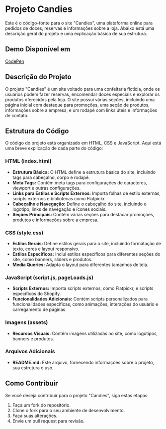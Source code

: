 # Projeto Candies

Este é o código-fonte para o site "Candies", uma plataforma online para pedidos de doces, reservas e informações sobre a loja. Abaixo está uma descrição geral do projeto e uma explicação básica de sua estrutura.

## Demo Disponível em

[CodePen](https://codepen.io/La-s-Lara/pen/YzBMKev)

## Descrição do Projeto

O projeto "Candies" é um site voltado para uma confeitaria fictícia, onde os usuários podem fazer reservas, encomendar doces especiais e explorar os produtos oferecidos pela loja. O site possui várias seções, incluindo uma página inicial com destaque para promoções, uma seção de produtos, informações sobre a empresa, e um rodapé com links úteis e informações de contato.

## Estrutura do Código

O código do projeto está organizado em HTML, CSS e JavaScript. Aqui está uma breve explicação de cada parte do código:

### HTML (index.html)

- **Estrutura Básica:** O HTML define a estrutura básica do site, incluindo tags para cabeçalho, corpo e rodapé.
- **Meta Tags:** Contém meta tags para configurações de caracteres, viewport e outras configurações.
- **Links para Estilos e Scripts Externos:** Importa folhas de estilo externas, scripts externos e bibliotecas como Flatpickr.
- **Cabeçalho e Navegação:** Define o cabeçalho do site, incluindo o logotipo, links de navegação e ícones sociais.
- **Seções Principais:** Contém várias seções para destacar promoções, produtos e informações sobre a empresa.

### CSS (style.css)

- **Estilos Gerais:** Define estilos gerais para o site, incluindo formatação de texto, cores e layout responsivo.
- **Estilos Específicos:** Inclui estilos específicos para diferentes seções do site, como banners, sliders e produtos.
- **Media Queries:** Adapta o layout para diferentes tamanhos de tela.

### JavaScript (script.js, pageLoads.js)

- **Scripts Externos:** Importa scripts externos, como Flatpickr, e scripts específicos do Shopify.
- **Funcionalidades Adicionais:** Contém scripts personalizados para funcionalidades específicas, como animações, interações do usuário e carregamento de páginas.

### Imagens (assets)

- **Recursos Visuais:** Contém imagens utilizadas no site, como logotipos, banners e produtos.

### Arquivos Adicionais

- **README.md:** Este arquivo, fornecendo informações sobre o projeto, sua estrutura e uso.

## Como Contribuir

Se você deseja contribuir para o projeto "Candies", siga estas etapas:

1. Faça um fork do repositório.
2. Clone o fork para o seu ambiente de desenvolvimento.
3. Faça suas alterações.
4. Envie um pull request para revisão.

